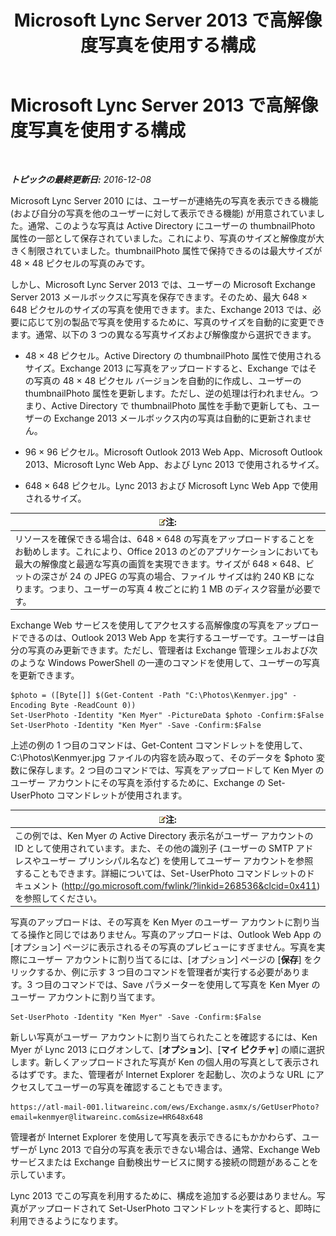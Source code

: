 ﻿---
title: Microsoft Lync Server 2013 で高解像度写真を使用する構成
TOCTitle: Microsoft Lync Server 2013 で高解像度写真を使用する構成
ms:assetid: 995da78a-dc44-45a3-908d-16fe36cfa0d9
ms:mtpsurl: https://technet.microsoft.com/ja-jp/library/JJ688150(v=OCS.15)
ms:contentKeyID: 49887065
ms.date: 12/10/2016
mtps_version: v=OCS.15
ms.translationtype: HT
---

# Microsoft Lync Server 2013 で高解像度写真を使用する構成

 

_**トピックの最終更新日:** 2016-12-08_

Microsoft Lync Server 2010 には、ユーザーが連絡先の写真を表示できる機能 (および自分の写真を他のユーザーに対して表示できる機能) が用意されていました。通常、このような写真は Active Directory にユーザーの thumbnailPhoto 属性の一部として保存されていました。これにより、写真のサイズと解像度が大きく制限されていました。thumbnailPhoto 属性で保持できるのは最大サイズが 48 × 48 ピクセルの写真のみです。

しかし、Microsoft Lync Server 2013 では、ユーザーの Microsoft Exchange Server 2013 メールボックスに写真を保存できます。そのため、最大 648 × 648 ピクセルのサイズの写真を使用できます。また、Exchange 2013 では、必要に応じて別の製品で写真を使用するために、写真のサイズを自動的に変更できます。通常、以下の 3 つの異なる写真サイズおよび解像度から選択できます。

  - 48 × 48 ピクセル。Active Directory の thumbnailPhoto 属性で使用されるサイズ。Exchange 2013 に写真をアップロードすると、Exchange ではその写真の 48 × 48 ピクセル バージョンを自動的に作成し、ユーザーの thumbnailPhoto 属性を更新します。ただし、逆の処理は行われません。つまり、Active Directory で thumbnailPhoto 属性を手動で更新しても、ユーザーの Exchange 2013 メールボックス内の写真は自動的に更新されません。

  - 96 × 96 ピクセル。Microsoft Outlook 2013 Web App、Microsoft Outlook 2013、Microsoft Lync Web App、および Lync 2013 で使用されるサイズ。

  - 648 × 648 ピクセル。Lync 2013 および Microsoft Lync Web App で使用されるサイズ。

<table>
<thead>
<tr class="header">
<th><img src="images/Gg412781.note(OCS.15).gif" title="note" alt="note" />注:</th>
</tr>
</thead>
<tbody>
<tr class="odd">
<td>リソースを確保できる場合は、648 × 648 の写真をアップロードすることをお勧めします。これにより、Office 2013 のどのアプリケーションにおいても最大の解像度と最適な写真の画質を実現できます。サイズが 648 × 648、ビットの深さが 24 の JPEG の写真の場合、ファイル サイズは約 240 KB になります。つまり、ユーザーの写真 4 枚ごとに約 1 MB のディスク容量が必要です。</td>
</tr>
</tbody>
</table>


Exchange Web サービスを使用してアクセスする高解像度の写真をアップロードできるのは、Outlook 2013 Web App を実行するユーザーです。ユーザーは自分の写真のみ更新できます。ただし、管理者は Exchange 管理シェルおよび次のような Windows PowerShell の一連のコマンドを使用して、ユーザーの写真を更新できます。

    $photo = ([Byte[]] $(Get-Content -Path "C:\Photos\Kenmyer.jpg" -Encoding Byte -ReadCount 0))
    Set-UserPhoto -Identity "Ken Myer" -PictureData $photo -Confirm:$False
    Set-UserPhoto -Identity "Ken Myer" -Save -Confirm:$False

上述の例の 1 つ目のコマンドは、Get-Content コマンドレットを使用して、C:\\Photos\\Kenmyer.jpg ファイルの内容を読み取って、そのデータを $photo 変数に保存します。2 つ目のコマンドでは、写真をアップロードして Ken Myer のユーザー アカウントにその写真を添付するために、Exchange の Set-UserPhoto コマンドレットが使用されます。

<table>
<thead>
<tr class="header">
<th><img src="images/Gg412781.note(OCS.15).gif" title="note" alt="note" />注:</th>
</tr>
</thead>
<tbody>
<tr class="odd">
<td>この例では、Ken Myer の Active Directory 表示名がユーザー アカウントの ID として使用されています。また、その他の識別子 (ユーザーの SMTP アドレスやユーザー プリンシパル名など) を使用してユーザー アカウントを参照することもできます。詳細については、Set-UserPhoto コマンドレットのドキュメント (<a href="http://go.microsoft.com/fwlink/?linkid=268536%26clcid=0x411" class="uri">http://go.microsoft.com/fwlink/?linkid=268536&amp;clcid=0x411</a>) を参照してください。</td>
</tr>
</tbody>
</table>


写真のアップロードは、その写真を Ken Myer のユーザー アカウントに割り当てる操作と同じではありません。写真のアップロードは、Outlook Web App の \[オプション\] ページに表示されるその写真のプレビューにすぎません。写真を実際にユーザー アカウントに割り当てるには、\[オプション\] ページの \[**保存**\] をクリックするか、例に示す 3 つ目のコマンドを管理者が実行する必要があります。3 つ目のコマンドでは、Save パラメーターを使用して写真を Ken Myer のユーザー アカウントに割り当てます。

    Set-UserPhoto -Identity "Ken Myer" -Save -Confirm:$False

新しい写真がユーザー アカウントに割り当てられたことを確認するには、Ken Myer が Lync 2013 にログオンして、\[**オプション**\]、\[**マイ ピクチャ**\] の順に選択します。新しくアップロードされた写真が Ken の個人用の写真として表示されるはずです。また、管理者が Internet Explorer を起動し、次のような URL にアクセスしてユーザーの写真を確認することもできます。

    https://atl-mail-001.litwareinc.com/ews/Exchange.asmx/s/GetUserPhoto?email=kenmyer@litwareinc.com&size=HR648x648

管理者が Internet Explorer を使用して写真を表示できるにもかかわらず、ユーザーが Lync 2013 で自分の写真を表示できない場合は、通常、Exchange Web サービスまたは Exchange 自動検出サービスに関する接続の問題があることを示しています。

Lync 2013 でこの写真を利用するために、構成を追加する必要はありません。写真がアップロードされて Set-UserPhoto コマンドレットを実行すると、即時に利用できるようになります。


